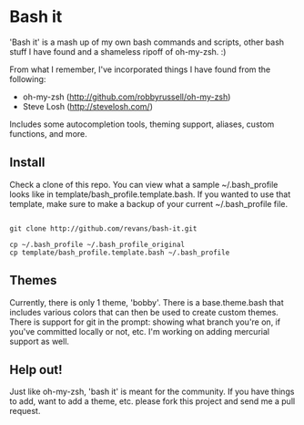 # Bash it

'Bash it' is a mash up of my own bash commands and scripts, other bash stuff I have found and a shameless ripoff of oh-my-zsh. :) 

From what I remember, I've incorporated things I have found from the following:

* oh-my-zsh   (http://github.com/robbyrussell/oh-my-zsh)
* Steve Losh  (http://stevelosh.com/)

Includes some autocompletion tools, theming support, aliases, custom functions, and more.

## Install

Check a clone of this repo. You can view what a sample ~/.bash\_profile looks like in template/bash\_profile.template.bash. If you wanted to use that template, make sure to make a backup of your current ~/.bash\_profile file.

<pre><code>
git clone http://github.com/revans/bash-it.git

cp ~/.bash_profile ~/.bash_profile_original
cp template/bash_profile.template.bash ~/.bash_profile
</code></pre>

## Themes

Currently, there is only 1 theme, 'bobby'. There is a base.theme.bash that includes various colors that can then be used to create custom themes. There is support for git in the prompt: showing what branch you're on, if you've committed locally or not, etc. I'm working on adding mercurial support as well.

## Help out!

Just like oh-my-zsh, 'bash it' is meant for the community. If you have things to add, want to add a theme, etc. please fork this project and send me a pull request.